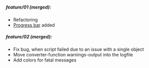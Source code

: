 ##### feature/01 (merged):

  - Refactoring
  - [Progress bar](https://github.com/cheggaaa/pb)
  added

##### feature/02 (merged):

 - Fix bug, when script failed due to an issue with a single object
 - Move converter-function warnings-output into the logfile
 - Add colors for fatal messages
